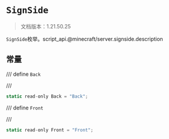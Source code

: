 # `SignSide`

> 文档版本：1.21.50.25

`SignSide`枚举。script_api.@minecraft/server.signside.description

## 常量

/// define
`Back`


///

```js
static read-only Back = "Back";
```


/// define
`Front`


///

```js
static read-only Front = "Front";
```

